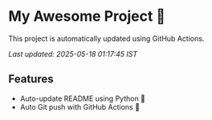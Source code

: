 # My Awesome Project 🚀

This project is automatically updated using GitHub Actions.

_Last updated: 2025-05-18 01:17:45 IST_

## Features
- Auto-update README using Python 🐍
- Auto Git push with GitHub Actions 🤖
